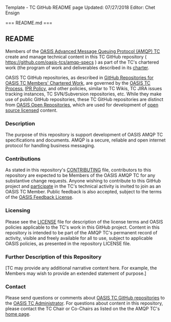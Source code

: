 Template - TC GitHub README page
Updated: 07/27/2018
Editor: Chet Ensign 

=== README.md ===

## README

Members of the [OASIS Advanced Message Queuing Protocol (AMQP) TC](https://www.oasis-open.org/committees/amqp/) create and manage technical content in this TC GitHub repository ( https://github.com/oasis-tcs/amqp-specs ) as part of the TC's chartered work (the program of work and deliverables described in its [charter](https://www.oasis-open.org/committees/amqp/charter.php).

OASIS TC GitHub repositories, as described in [GitHub Repositories for OASIS TC Members' Chartered Work](https://www.oasis-open.org/resources/tcadmin/github-repositories-for-oasis-tc-members-chartered-work), are governed by the [OASIS TC Process](href="https://www.oasis-open.org/policies-guidelines/tc-process), [IPR Policy](https://www.oasis-open.org/policies-guidelines/ipr), and other policies, similar to TC Wikis, TC JIRA issues tracking instances, TC SVN/Subversion repositories, etc.  While they make use of public GitHub repositories, these TC GitHub repositories are distinct from [OASIS Open Repositories](https://www.oasis-open.org/resources/open-repositories), which are used for development of [open source licensed](https://www.oasis-open.org/resources/open-repositories/licenses) content.

### Description

The purpose of this repository is support development of OASIS AMQP TC specifications and documents. AMQP is a secure, reliable and open internet protocol for handling business messaging. 

### Contributions

As stated in this repository's [CONTRIBUTING](https://github.com/oasis-tcs/amqp-specs/blob/master/CONTRIBUTING.md) file, contributors to this repository are expected to be Members of the OASIS AMQP TC for any substantive change requests.  Anyone wishing to contribute to this GitHub project and [participate](https://www.oasis-open.org/join/participation-instructions) in the TC's technical activity is invited to join as an OASIS TC Member.  Public feedback is also accepted, subject to the terms of the [OASIS Feedback License](https://www.oasis-open.org/policies-guidelines/ipr#appendixa).

### Licensing

Please see the [LICENSE](https://github.com/oasis-tcs/amqp-specs/blob/master/LICENSE.md) file for description of the license terms and OASIS policies applicable to the TC's work in this GitHub project. Content in this repository is intended to be part of the AMQP TC's permanent record of activity, visible and freely available for all to use, subject to applicable OASIS policies, as presented in the repository LICENSE file.

### Further Description of this Repository

[TC may provide any additional narrative content here. For example, the Members may wish to provide an extended statement of purpose.]

### Contact

Please send questions or comments about [OASIS TC GitHub repositories](https://www.oasis-open.org/resources/tcadmin/github-repositories-for-oasis-tc-members-chartered-work) to the  [OASIS TC Administrator](mailto:tc-admin@oasis-open.org).  For questions about content in this repository, please contact the TC Chair or Co-Chairs as listed on the the AMQP TC's [home page](https://www.oasis-open.org/committees/amqp/).
